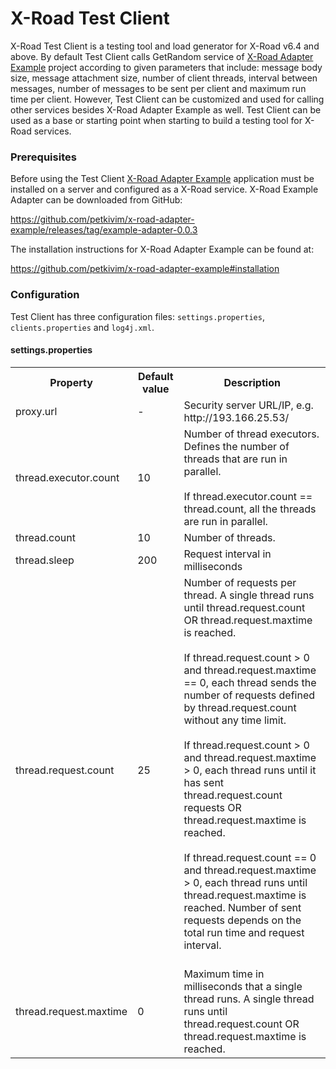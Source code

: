 # X-Road Test Client

X-Road Test Client is a testing tool and load generator for X-Road v6.4 and above. By default Test Client calls GetRandom service of [X-Road Adapter Example](https://github.com/petkivim/x-road-adapter-example) project according to given parameters that include: message body size, message attachment size, number of client threads, interval between messages, number of messages to be sent per client and maximum run time per client. However, Test Client can be customized and used for calling other services besides X-Road Adapter Example as well. Test Client can be used as a base or starting point when starting to build a testing tool for X-Road services.

### Prerequisites

Before using the Test Client [X-Road Adapter Example](https://github.com/petkivim/x-road-adapter-example) application must be installed on a server and configured as a X-Road service. X-Road Example Adapter can be downloaded from GitHub:

https://github.com/petkivim/x-road-adapter-example/releases/tag/example-adapter-0.0.3

The installation instructions for X-Road Adapter Example can be found at:

https://github.com/petkivim/x-road-adapter-example#installation

### Configuration

Test Client has three configuration files: ```settings.properties```, ```clients.properties``` and ```log4j.xml```.

#### settings.properties

<table>
  <tr>
    <th>Property</th>
    <th>Default value</th>
    <th>Description</th>
  </tr>
  <tr>
    <td>proxy.url</td>
    <td>-</td>
    <td>Security server URL/IP, e.g. http://193.166.25.53/</td>
  </tr>
  <tr>
    <td>thread.executor.count</td>
    <td>10</td>
    <td>
      Number of thread executors. Defines the number of threads that are run in parallel.<br /><br />
      If thread.executor.count == thread.count, all the threads are run in parallel.
    </td>
  </tr>
  <tr>
    <td>thread.count</td>
    <td>10</td>
    <td>Number of threads.</td>
  </tr>
  <tr>
    <td>thread.sleep</td>
    <td>200</td>
    <td>Request interval in milliseconds</td>
  </tr>
  <tr>
    <td>thread.request.count</td>
    <td>25</td>
    <td>
      Number of requests per thread. A single thread runs until thread.request.count OR thread.request.maxtime is     reached.<br /><br />
      If thread.request.count > 0 and thread.request.maxtime == 0, each thread sends the number of requests defined by       thread.request.count without any time limit.<br /><br />
      If thread.request.count > 0 and thread.request.maxtime > 0, each thread runs until it has sent   thread.request.count requests OR thread.request.maxtime is reached.<br /><br />
      If thread.request.count == 0 and thread.request.maxtime > 0, each thread runs until thread.request.maxtime is  reached. Number of sent requests depends on the total run time and request interval.<br /><br />
    </td>
  </tr>
  <tr>
    <td>thread.request.maxtime</td>
    <td>0</td>
    <td>Maximum time in milliseconds that a single thread runs. A single thread runs until thread.request.count OR thread.request.maxtime is reached.</td>
  </tr>
</table>
